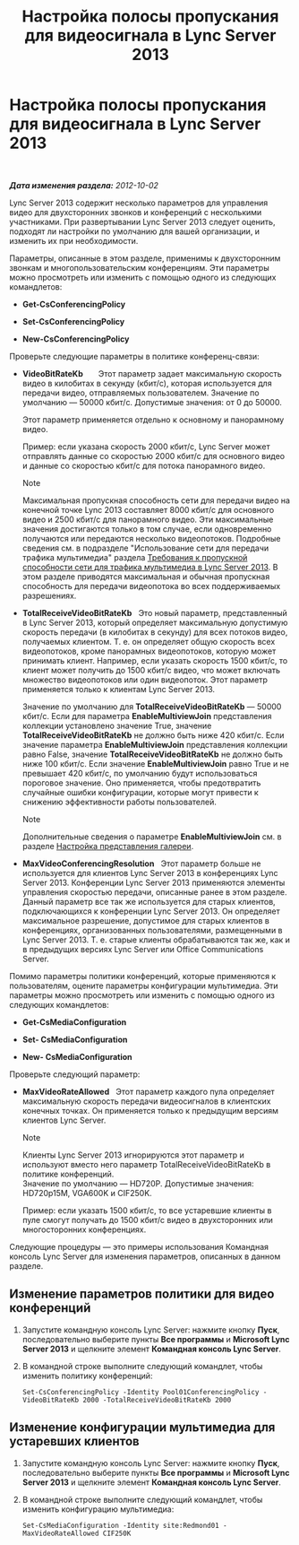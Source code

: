﻿---
title: Настройка полосы пропускания для видеосигнала в Lync Server 2013
TOCTitle: Настройка полосы пропускания для видеосигнала в Lync Server 2013
ms:assetid: 446bed91-b26f-4ab2-b2f5-36e6810b405b
ms:mtpsurl: https://technet.microsoft.com/ru-ru/library/JJ204842(v=OCS.15)
ms:contentKeyID: 49309612
ms.date: 05/19/2016
mtps_version: v=OCS.15
ms.translationtype: HT
---

# Настройка полосы пропускания для видеосигнала в Lync Server 2013

 

_**Дата изменения раздела:** 2012-10-02_

Lync Server 2013 содержит несколько параметров для управления видео для двухсторонних звонков и конференций с несколькими участниками. При развертывании Lync Server 2013 следует оценить, подходят ли настройки по умолчанию для вашей организации, и изменить их при необходимости.

Параметры, описанные в этом разделе, применимы к двухсторонним звонкам и многопользовательским конференциям. Эти параметры можно просмотреть или изменить с помощью одного из следующих командлетов:

  - **Get-CsConferencingPolicy**

  - **Set-CsConferencingPolicy**

  - **New-CsConferencingPolicy**

Проверьте следующие параметры в политике конференц-связи:

  - **VideoBitRateKb**       Этот параметр задает максимальную скорость видео в килобитах в секунду (кбит/с), которая используется для передачи видео, отправляемых пользователем. Значение по умолчанию — 50000 кбит/с. Допустимые значения: от 0 до 50000.
    
    Этот параметр применяется отдельно к основному и панорамному видео.
    
    Пример: если указана скорость 2000 кбит/с, Lync Server может отправлять данные со скоростью 2000 кбит/с для основного видео и данные со скоростью кбит/с для потока панорамного видео.
    
    > [!note]  
    > Максимальная пропускная способность сети для передачи видео на конечной точке Lync 2013 составляет 8000 кбит/с для основного видео и 2500 кбит/с для панорамного видео. Эти максимальные значения достигаются только в том случае, если одновременно получаются или передаются несколько видеопотоков. Подробные сведения см. в подразделе &quot;Использование сети для передачи трафика мультимедиа&quot; раздела <a href="lync-server-2013-network-bandwidth-requirements-for-media-traffic.md">Требования к пропускной способности сети для трафика мультимедиа в Lync Server 2013</a>. В этом разделе приводятся максимальная и обычная пропускная способность для передачи видеопотока во всех поддерживаемых разрешениях.

  - **TotalReceiveVideoBitRateKb**   Это новый параметр, представленный в Lync Server 2013, который определяет максимальную допустимую скорость передачи (в килобитах в секунду) для всех потоков видео, получаемых клиентом. Т. е. он определяет общую скорость всех видеопотоков, кроме панорамных видеопотоков, которую может принимать клиент. Например, если указать скорость 1500 кбит/с, то клиент может получить до 1500 кбит/с видео, что может включать множество видеопотоков или один видеопоток. Этот параметр применяется только к клиентам Lync Server 2013.
    
    Значение по умолчанию для **TotalReceiveVideoBitRateKb** — 50000 кбит/с. Если для параметра **EnableMultiviewJoin** представления коллекции установлено значение True, значение **TotalReceiveVideoBitRateKb** не должно быть ниже 420 кбит/с. Если значение параметра **EnableMultiviewJoin** представления коллекции равно False, значение **TotalReceiveVideoBitRateKb** не должно быть ниже 100 кбит/с. Если значение **EnableMultiviewJoin** равно True и не превышает 420 кбит/с, по умолчанию будут использоваться пороговое значение. Оно применяется, чтобы предотвратить случайные ошибки конфигурации, которые могут привести к снижению эффективности работы пользователей.
    
    > [!note]  
    > Дополнительные сведения о параметре <strong>EnableMultiviewJoin</strong> см. в разделе <a href="lync-server-2013-configuring-gallery-view.md">Настройка представления галереи</a>.

  - **MaxVideoConferencingResolution**   Этот параметр больше не используется для клиентов Lync Server 2013 в конференциях Lync Server 2013. Конференции Lync Server 2013 применяются элементы управления скоростью передачи, описанные ранее в этом разделе. Данный параметр все так же используется для старых клиентов, подключающихся к конференции Lync Server 2013. Он определяет максимальное разрешение, допустимое для старых клиентов в конференциях, организованных пользователями, размещенными в Lync Server 2013. Т. е. старые клиенты обрабатываются так же, как и в предыдущих версиях Lync Server или Office Communications Server.

Помимо параметры политики конференций, которые применяются к пользователям, оцените параметры конфигурации мультимедиа. Эти параметры можно просмотреть или изменить с помощью одного из следующих командлетов:

  - **Get-CsMediaConfiguration**

  - **Set- CsMediaConfiguration**

  - **New- CsMediaConfiguration**

Проверьте следующий параметр:

  - **MaxVideoRateAllowed**   Этот параметр каждого пула определяет максимальную скорость передачи видеосигналов в клиентских конечных точках. Он применяется только к предыдущим версиям клиентов Lync Server.
    
    > [!note]  
    > Клиенты Lync Server 2013 игнорируются этот параметр и используют вместо него параметр TotalReceiveVideoBitRateKb в политике конференций.    
    Значение по умолчанию — HD720P. Допустимые значения: HD720p15M, VGA600K и CIF250K.
    
    Пример: если указать 1500 кбит/с, то все устаревшие клиенты в пуле смогут получать до 1500 кбит/с видео в двухсторонних или многосторонних конференциях.

Следующие процедуры — это примеры использования Командная консоль Lync Server для изменения параметров, описанных в данном разделе.

## Изменение параметров политики для видео конференций

1.  Запустите командную консоль Lync Server: нажмите кнопку **Пуск**, последовательно выберите пункты **Все программы** и **Microsoft Lync Server 2013** и щелкните элемент **Командная консоль Lync Server**.

2.  В командной строке выполните следующий командлет, чтобы изменить политику конференций:
    
        Set-CsConferencingPolicy -Identity Pool01ConferencingPolicy -VideoBitRateKb 2000 -TotalReceiveVideoBitRateKb 2000 

## Изменение конфигурации мультимедиа для устаревших клиентов

1.  Запустите командную консоль Lync Server: нажмите кнопку **Пуск**, последовательно выберите пункты **Все программы** и **Microsoft Lync Server 2013** и щелкните элемент **Командная консоль Lync Server**.

2.  В командной строке выполните следующий командлет, чтобы изменить конфигурацию мультимедиа:
    
        Set-CsMediaConfiguration -Identity site:Redmond01 -MaxVideoRateAllowed CIF250K

